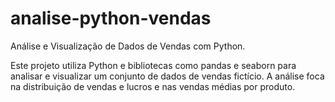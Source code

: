 # analise-python-vendas
Análise e Visualização de Dados de Vendas com Python.<p>
Este projeto utiliza Python e bibliotecas como pandas e seaborn para analisar e visualizar um conjunto de dados de vendas fictício. A análise foca na distribuição de vendas e lucros e nas vendas médias por produto.
